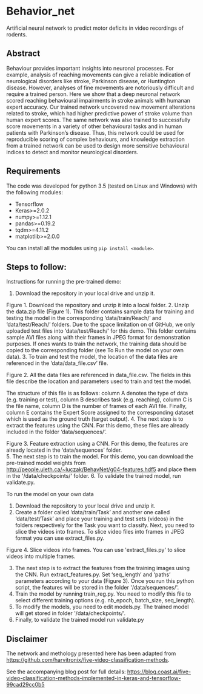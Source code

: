 ﻿# Behavior_net 

Artificial neural network to predict motor deficits in video recordings of rodents.

## Abstract

Behaviour provides important insights into neuronal processes. For example, analysis of reaching movements can give a 
reliable indication of neurological disorders like stroke, Parkinson disease, or Huntington disease. However, analyses 
of fine movements are notoriously difficult and require a trained person. Here we show that a deep neuronal network 
scored reaching behavioural impairments in stroke animals with humanan expert accuracy. Our trained network uncovered 
new movement alterations related to stroke, which had higher predictive power of stroke volume than human expert scores. 
The same network was also trained to successfully score movements in a variety of other behavioural tasks and in human 
patients with Parkinson’s disease. Thus, this network could be used for reproducible scoring of complex behaviours, and 
knowledge extraction from a trained network can be used to design more sensitive behavioural indices to detect and 
monitor neurological disorders. 


## Requirements
The code was developed for python 3.5 (tested on Linux and Windows) with the following modules:

- Tensorflow
- Keras>=2.0.2
- numpy>=1.12.1
- pandas>=0.19.2
- tqdm>=4.11.2
- matplotlib>=2.0.0

You can install all the modules using `pip install <module>`.

## Steps to follow:


Instructions for running the pre-trained demo:
1.	Download the repository in your local drive and unzip it.

Figure 1. Download the repository and unzip it into a local folder.
2.	Unzip the data.zip file (Figure 1). This folder  contains sample data for training and testing the model in the corresponding ‘data/train/Reach/’ and ‘data/test/Reach/’ folders. Due to the space limitation on of GitHub, we only uploaded test files into ‘data/test/Reach/’ for this demo. This folder contains sample AVI files along with their frames in JPEG format for demonstration purposes. If ones wants to train the network, the training data should be copied to the corresponding folder (see To Run the model on your own data).
3.	To train and test the model, the location of the data files are referenced in the ‘data/data_file.csv’ file.  
 
Figure 2. All the data files are referenced in data_file.csv. The fields in this file describe the location and parameters used to train and test the model.

The structure of this file is as follows: column A denotes the type of data (e.g. training or test), column B describes task (e.g. reaching), column C is the file name, column D is the number of frames of each AVI file. Finally, column E contains the Expert Score assigned to the corresponding dataset which is used as the ground truth (target output). 
4.	The next step is to extract the features using the CNN. For this demo, these files are already included in the folder ‘data/sequences/’. 

 
Figure 3. Feature extraction using a CNN. For this demo, the features are already located in the ‘data/sequences’ folder.  
5.	The next step is to train the model. For this demo, you can download the pre-trained model weights from http://people.uleth.ca/~luczak/BehavNet/g04-features.hdf5 and place them in the '/data/checkpoints/' folder.
6.	To validate the trained model, run validate.py. 


To run the model on your own data
1.	Download the repository to your local drive and unzip it.
2.	Create a folder called ‘data/train/Task’ and another one called ‘data/test/Task’ and place your training and test sets (videos) in the folders respectively for the Task you want to classify. 
Next, you need to slice the videos into frames. To slice video files into frames in JPEG format you can use  extract_files.py. 
 
Figure 4. Slice videos into frames. You can use 'extract_files.py' to slice videos into multiple frames.

3.	The next step is to extract the features from the training images using the CNN. Run extract_features.py. Set ‘seq_length’ and ‘paths’ parameters according to your data (Figure 3). Once you run this python script, the features will be stored in the folder '/data/sequences/'.
4.	Train the model by running train_reg.py. You need to modify this file to select different training options (e.g. nb_epoch, batch_size, seq_length).
5.	To modify the models, you need to edit models.py. The trained model will get stored in folder '/data/checkpoints/'.
6.	Finally, to validate the trained model run validate.py




## Disclaimer
The network and methology presented here has been adapted from https://github.com/harvitronix/five-video-classification-methods.  

See the accompanying blog post for full details: https://blog.coast.ai/five-video-classification-methods-implemented-in-keras-and-tensorflow-99cad29cc0b5 
